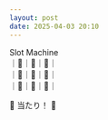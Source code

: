 ```yaml
---
layout: post
date: 2025-04-03 20:10
---
```


Slot Machine<br />
｜🍇｜🍇｜🍇｜<br />
｜💎｜🍒｜🍒｜<br />
｜🍇｜🤡｜🔔｜<br />

🎉 当たり！ 🎉
